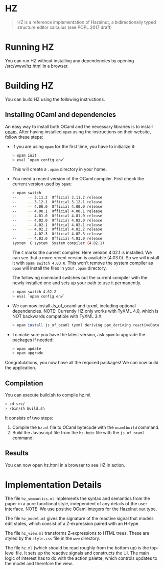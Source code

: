 # HZ

> HZ is a reference implementation of Hazelnut, a bidirectionally typed structure editor calculus (see POPL 2017 draft)

# Running HZ
You can run HZ without installing any dependencies by opening /src/www/hz.html in a browser.

# Building HZ
You can build HZ using the following instructions.

## Installing OCaml and dependencies

An easy way to install both OCaml and the necessary libraries is to install [opam](https://opam.ocaml.org/). After having installed `opam` using the instructions on their website, follow these steps:

  - If you are using `opam` for the first time, you have to initialize it:

    ```sh
    > opam init
    > eval `opam config env`
    ```

    This will create a `.opam` directory in your home.

  - You need a recent version of the OCaml compiler. First check the current version used by `opam`:

    ```sh
    > opam switch
    --     -- 3.11.2  Official 3.11.2 release
    --     -- 3.12.1  Official 3.12.1 release
    --     -- 4.00.0  Official 4.00.0 release
    --     -- 4.00.1  Official 4.00.1 release
    --     -- 4.01.0  Official 4.01.0 release
    --     -- 4.02.0  Official 4.02.0 release
    --     -- 4.02.1  Official 4.02.1 release
    --     -- 4.02.2  Official 4.02.2 release
    --     -- 4.02.3  Official 4.02.3 release
    --     -- 4.03.0  Official 4.03.0 release
    system  C system  System compiler (4.02.1)
    ```

    The `C` marks the current compiler. Here version 4.02.1 is installed. We can see that a more recent version is available (4.03.0). So we will install it with `opam switch 4.03.0`. This won't remove the system compiler as `opam` will install the files in your `.opam` directory.

    The following command switches out the current compiler with the newly installed one and sets up your path to use it permanently.

    ```sh
    > opam switch 4.02.2
    > eval `opam config env`
    ```

  - We can now install Js_of_ocaml and tyxml, including optional dependencies.
  NOTE: Currently HZ only works with TyXML 4.0, which is NOT backwards compatible with TyXML 3.X
 
    ```sh
    > opam install js_of_ocaml tyxml deriving ppx_deriving reactiveData ocp-indent
    ```

  - To make sure you have the latest version, ask `opam` to upgrade the packages if needed:

    ```sh
    > opam update
    > opam upgrade
    ```

  Congratulations, you now have all the required packages! We can now build the application.

## Compilation

You can execute build.sh to compile hz.ml.

```sh
> cd src/
> /bin/sh build.sh
```

It consists of two steps:

1. Compile the `hz.ml` file to OCaml bytecode with the `ocamlbuild` command.
2. Build the Javascript file from the `hz.byte` file with the `js_of_ocaml` command.

## Results
You can now open hz.html in a browser to see HZ in action.

# Implementation Details

The file `hz_semantics.ml` implements the syntax and semantics from the paper in a pure functional style, independent of any details of the user interface. NOTE: We use positive OCaml integers for the Hazelnut `num` type. 

The file `hz_model.ml` gives the signature of the reactive signal that models edit states, which consist of a Z-expression paired with an H-type.

The file `hz_view.ml` transforms Z-expressions to HTML trees. These are styled by the `style.css` file in the `www` directory.

The file `hz.ml` (which should be read roughly from the bottom up) is the top-level file. It sets up the reactive signals  and constructs the UI. The main logic of interest has to do with the action palette, which controls updates to the model and therefore the view. 

